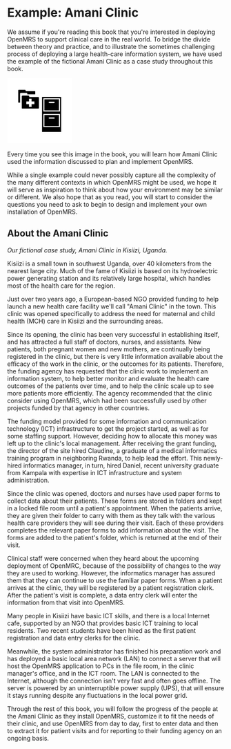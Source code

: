 # Example: Amani Clinic

We assume if you're reading this book that you're interested in deploying OpenMRS to support clinical care in the real world. To bridge the divide between theory and practice, and to illustrate the sometimes challenging process of deploying a large health-care information system, we have used the example of the fictional Amani Clinic as a case study throughout this book.

![](/assets/case-study.png)

Every time you see this image in the book, you will learn how Amani Clinic used the information discussed to plan and implement OpenMRS.

While a single example could never possibly capture all the complexity of the many different contexts in which OpenMRS might be used, we hope it will serve as inspiration to think about how your environment may be similar or different. We also hope that as you read, you will start to consider the questions you need to ask to begin to design and implement your own installation of OpenMRS.

## About the Amani Clinic

_Our fictional case study, Amani Clinic in Kisiizi, Uganda._

Kisiizi is a small town in southwest Uganda, over 40 kilometers from the nearest large city. Much of the fame of Kisiizi is based on its hydroelectric power generating station and its relatively large hospital, which handles most of the health care for the region.

Just over two years ago, a European-based NGO provided funding to help launch a new health care facility we'll call "Amani Clinic" in the town. This clinic was opened specifically to address the need for maternal and child health \(MCH\) care in Kisiizi and the surrounding areas.

Since its opening, the clinic has been very successful in establishing itself, and has attracted a full staff of doctors, nurses, and assistants. New patients, both pregnant women and new mothers, are continually being registered in the clinic, but there is very little information available about the efficacy of the work in the clinic, or the outcomes for its patients. Therefore, the funding agency has requested that the clinic work to implement an information system, to help better monitor and evaluate the health care outcomes of the patients over time, and to help the clinic scale up to see more patients more efficiently. The agency recommended that the clinic consider using OpenMRS, which had been successfully used by other projects funded by that agency in other countries.

The funding model provided for some information and communication technology \(ICT\) infrastructure to get the project started, as well as for some staffing support. However, deciding how to allocate this money was left up to the clinic's local management. After receiving the grant funding, the director of the site hired Claudine, a graduate of a medical informatics training program in neighboring Rwanda, to help lead the effort. This newly-hired informatics manager, in turn, hired Daniel, recent university graduate from Kampala with expertise in ICT infrastructure and system administration.

Since the clinic was opened, doctors and nurses have used paper forms to collect data about their patients. These forms are stored in folders and kept in a locked file room until a patient's appointment. When the patients arrive, they are given their folder to carry with them as they talk with the various health care providers they will see during their visit. Each of these providers completes the relevant paper forms to add information about the visit. The forms are added to the patient's folder, which is returned at the end of their visit.

Clinical staff were concerned when they heard about the upcoming deployment of OpenMRC, because of the possibility of changes to the way they are used to working. However, the informatics manager has assured them that they can continue to use the familiar paper forms. When a patient arrives at the clinic, they will be registered by a patient registration clerk. After the patient's visit is complete, a data entry clerk will enter the information from that visit into OpenMRS.

Many people in Kisiizi have basic ICT skills, and there is a local Internet cafe, supported by an NGO that provides basic ICT training to local residents. Two recent students have been hired as the first patient registration and data entry clerks for the clinic.

Meanwhile, the system administrator has finished his preparation work and has deployed a basic local area network \(LAN\) to connect a server that will host the OpenMRS application to PCs in the file room, in the clinic manager's office, and in the ICT room. The LAN is connected to the Internet, although the connection isn't very fast and often goes offline. The server is powered by an uninterruptible power supply \(UPS\), that will ensure it stays running despite any fluctuations in the local power grid.

Through the rest of this book, you will follow the progress of the people at the Amani Clinic as they install OpenMRS, customize it to fit the needs of their clinic, and use OpenMRS from day to day, first to enter data and then to extract it for patient visits and for reporting to their funding agency on an ongoing basis.

